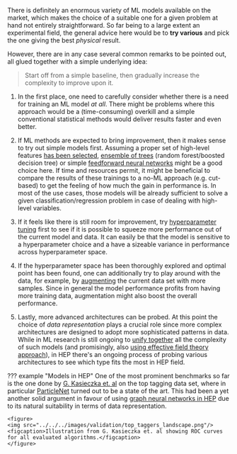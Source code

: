 There is definitely an enormous variety of ML models available on the market, which makes the choice of a suitable one for a given problem at hand not entirely straightforward. So far being to a large extent an experimental field, the general advice here would be to **try various** and pick the one giving the best *physical* result.

However, there are in any case several common remarks to be pointed out, all glued together with a simple underlying idea:

> Start off from a simple baseline, then gradually increase the complexity to improve upon it.

1. In the first place, one need to carefully consider whether there is a need for training an ML model *at all*. There might be problems where this approach would be a (time-consuming) overkill and a simple conventional statistical methods would deliver results faster and even better.

2. If ML methods are expected to bring improvement, then it makes sense to try out simple models first. Assuming a proper set of high-level features [has been selected](../../optimization/importance.md), [ensemble of trees](https://en.wikipedia.org/wiki/Ensemble_learning) (random forest/boosted decision tree) or simple [feedforward neural networks](https://en.wikipedia.org/wiki/Feedforward_neural_network) might be a good choice here. If time and resources permit, it might be beneficial to compare the results of these trainings to a no-ML approach (e.g. cut-based) to get the feeling of how much the gain in performance is. In most of the use cases, those models will be already sufficient to solve a given classification/regression problem in case of dealing with high-level variables.

3. If it feels like there is still room for improvement, try [hyperparameter tuning](../../optimization/model_optimization.md) first to see if it is possible to squeeze more performance out of the current model and data. It can easily be that the model is sensitive to a hyperparameter choice and a have a sizeable variance in performance across hyperparameter space.

4. If the hyperparameter space has been thoroughly explored and optimal point has been found, one can additionally try to play around with the data, for example, by [augmenting](../../optimization/data_augmentation.md) the current data set with more samples. Since in general the model performance profits from having more training data, augmentation might also boost the overall performance.  

5. Lastly, more advanced architectures can be probed. At this point the choice of *data representation* plays a crucial role since more complex architectures are designed to adopt more sophisticated patterns in data. While in ML research is still ongoing to [unify together](https://arxiv.org/abs/2104.13478) all the complexity of such models (and promisingly, also [using effective field theory approach](https://ai.facebook.com/blog/advancing-ai-theory-with-a-first-principles-understanding-of-deep-neural-networks/)), in HEP there's an ongoing process of probing various architectures to see which type fits the most in HEP field.

??? example "Models in HEP"
    One of the most prominent benchmarks so far is the one done by [G. Kasieczka et. al](https://arxiv.org/abs/1902.09914) on the top tagging data set, where in particular [ParticleNet](../../inference/particlenet) turned out to be a state of the art. This had been a yet another solid argument in favour of using [graph neural networks in HEP](https://arxiv.org/abs/2007.13681) due to its natural suitability in terms of data representation.

    <figure>
    <img src="../../../images/validation/top_taggers_landscape.png"/>
    <figcaption>Illustration from G. Kasieczka et. al showing ROC curves for all evaluated algorithms.</figcaption>
    </figure>
